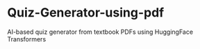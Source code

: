 # Quiz-Generator-using-pdf
AI-based quiz generator from textbook PDFs using HuggingFace Transformers
